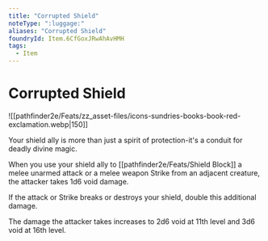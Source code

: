 ```yaml
---
title: "Corrupted Shield"
noteType: ":luggage:"
aliases: "Corrupted Shield"
foundryId: Item.6CfGoxJRwAhAvHMH
tags:
  - Item
---
```


# Corrupted Shield
![[pathfinder2e/Feats/zz_asset-files/icons-sundries-books-book-red-exclamation.webp|150]]

Your shield ally is more than just a spirit of protection-it's a conduit for deadly divine magic.

When you use your shield ally to [[pathfinder2e/Feats/Shield Block]] a melee unarmed attack or a melee weapon Strike from an adjacent creature, the attacker takes 1d6 void damage.

If the attack or Strike breaks or destroys your shield, double this additional damage.

The damage the attacker takes increases to 2d6 void at 11th level and 3d6 void at 16th level.
